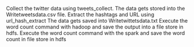Collect the twitter data using tweets_collect.
The data gets stored into the Writetweetsdata.csv file.
Extract the hashtags and URL using url_hash_extract
The data gets saved into Writetwittetsdata.txt
Execute the word count command with hadoop and save the output into a file store in hdfs.
Execute the word count command with the spark and save the word count in file store in hdfs
